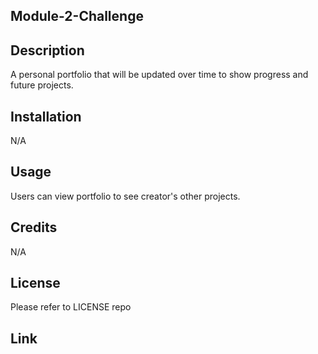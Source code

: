 ## Module-2-Challenge

## Description
A personal portfolio that will be updated over time to show progress and future projects.

## Installation
N/A

## Usage
Users can view portfolio to see creator's other projects.

## Credits
N/A

## License
Please refer to LICENSE repo

## Link

